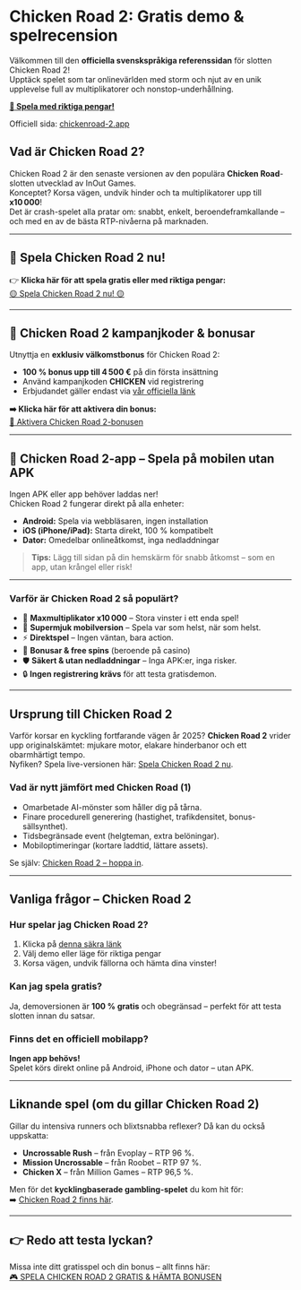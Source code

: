 # Chicken Road 2: Gratis demo & spelrecension

Välkommen till den **officiella svenskspråkiga referenssidan** för slotten Chicken Road 2!  
Upptäck spelet som tar onlinevärlden med storm och njut av en unik upplevelse full av multiplikatorer och nonstop-underhållning.

**[🐔 Spela med riktiga pengar!](https://chickenroad-2.app/redirect-chicken-road-2/)**

Officiell sida: [chickenroad-2.app](https://chickenroad-2.app/sv/)

## Vad är Chicken Road 2?

Chicken Road 2 är den senaste versionen av den populära **Chicken Road**-slotten utvecklad av InOut Games.  
Konceptet? Korsa vägen, undvik hinder och ta multiplikatorer upp till **x10 000**!  
Det är crash-spelet alla pratar om: snabbt, enkelt, beroendeframkallande – och med en av de bästa RTP-nivåerna på marknaden.

---

## 🚀 Spela Chicken Road 2 nu!

👉 **Klicka här för att spela gratis eller med riktiga pengar:**  
[🟡 Spela Chicken Road 2 nu! 🟡](https://chickenroad-2.app/redirect-chicken-road-2/)

---

## 🎁 Chicken Road 2 kampanjkoder & bonusar

Utnyttja en **exklusiv välkomstbonus** för Chicken Road 2:

- **100 % bonus upp till 4 500 €** på din första insättning  
- Använd kampanjkoden **CHICKEN** vid registrering  
- Erbjudandet gäller endast via [vår officiella länk](https://chickenroad-2.app/redirect-chicken-road-2/)

**➡️ Klicka här för att aktivera din bonus:**  
[🔑 Aktivera Chicken Road 2-bonusen](https://chickenroad-2.app/redirect-chicken-road-2/)

---

## 📱 Chicken Road 2-app – Spela på mobilen utan APK

Ingen APK eller app behöver laddas ner!  
Chicken Road 2 fungerar direkt på alla enheter:

- **Android:** Spela via webbläsaren, ingen installation  
- **iOS (iPhone/iPad):** Starta direkt, 100 % kompatibelt  
- **Dator:** Omedelbar onlineåtkomst, inga nedladdningar

> **Tips:** Lägg till sidan på din hemskärm för snabb åtkomst – som en app, utan krångel eller risk!

---

### Varför är Chicken Road 2 så populärt?

- 💸 **Maxmultiplikator x10 000** – Stora vinster i ett enda spel!  
- 📱 **Supermjuk mobilversion** – Spela var som helst, när som helst.  
- ⚡ **Direktspel** – Ingen väntan, bara action.  
- 🎁 **Bonusar & free spins** (beroende på casino)  
- 🛡️ **Säkert & utan nedladdningar** – Inga APK:er, inga risker.  
- 🔒 **Ingen registrering krävs** för att testa gratisdemon.

---

## Ursprung till Chicken Road 2

Varför korsar en kyckling fortfarande vägen år 2025? **Chicken Road 2** vrider upp originalskämtet: mjukare motor, elakare hinderbanor och ett obarmhärtigt tempo.  
Nyfiken? Spela live-versionen här: [Spela Chicken Road 2 nu](https://chickenroad-2.app/redirect-chicken-road-2/).

### Vad är nytt jämfört med Chicken Road (1)
- Omarbetade AI-mönster som håller dig på tårna.  
- Finare procedurell generering (hastighet, trafikdensitet, bonus-sällsynthet).  
- Tidsbegränsade event (helgteman, extra belöningar).  
- Mobiloptimeringar (kortare laddtid, lättare assets).

Se själv: [Chicken Road 2 – hoppa in](https://chickenroad-2.app/redirect-chicken-road-2/).

---

## Vanliga frågor – Chicken Road 2

### Hur spelar jag Chicken Road 2?
1. Klicka på [denna säkra länk](https://chickenroad-2.app/redirect-chicken-road-2/)  
2. Välj demo eller läge för riktiga pengar  
3. Korsa vägen, undvik fällorna och hämta dina vinster!

### Kan jag spela gratis?
Ja, demoversionen är **100 % gratis** och obegränsad – perfekt för att testa slotten innan du satsar.

### Finns det en officiell mobilapp?
**Ingen app behövs!**  
Spelet körs direkt online på Android, iPhone och dator – utan APK.

---

## Liknande spel (om du gillar Chicken Road 2)

Gillar du intensiva runners och blixtsnabba reflexer? Då kan du också uppskatta:
- **Uncrossable Rush** – från Evoplay – RTP 96 %.  
- **Mission Uncrossable** – från Roobet – RTP 97 %.  
- **Chicken X** – från Million Games – RTP 96,5 %.

Men för det **kycklingbaserade gambling-spelet** du kom hit för:  
➡️ [Chicken Road 2 finns här](https://chickenroad-2.app/redirect-chicken-road-2/).

---

## 👉 Redo att testa lyckan?  
Missa inte ditt gratisspel och din bonus – allt finns här:  
[🎮 SPELA CHICKEN ROAD 2 GRATIS & HÄMTA BONUSEN](https://chickenroad-2.app/redirect-chicken-road-2/)
